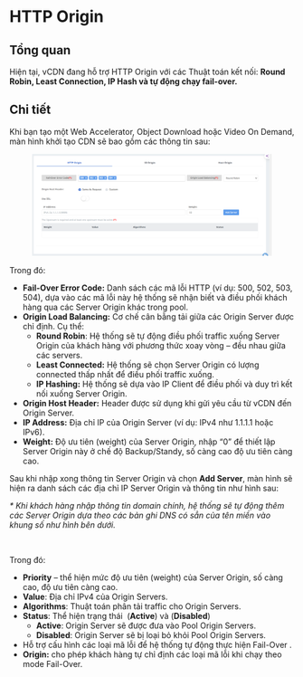 # HTTP Origin

## Tổng quan

Hiện tại, vCDN đang hỗ trợ HTTP Origin với các Thuật toán kết nối: **Round Robin, Least Connection, IP Hash và tự động chạy fail-over.**&#x20;

## Chi tiết

Khi bạn tạo một Web Accelerator, Object Download hoặc Video On Demand, màn hình khởi tạo CDN sẽ bao gồm các thông tin sau:&#x20;

<figure><img src="../../../.gitbook/assets/image (9) (1) (1) (1) (1) (1).png" alt=""><figcaption></figcaption></figure>

Trong đó:

* **Fail-Over Error Code:** Danh sách các mã lỗi HTTP (ví dụ: 500, 502, 503, 504), dựa vào các mã lỗi này hệ thống sẽ nhận biết và điều phối khách hàng qua các Server Origin khác trong pool.
* **Origin Load Balancing:** Cơ chế cân bằng tải giữa các Origin Server được chỉ định. Cụ thể:&#x20;
  * **Round Robin**: Hệ thống sẽ tự động điều phối traffic xuống Server Origin của khách hàng với phương thức xoay vòng – đều nhau giữa các servers.
  * **Least Connected:** Hệ thống sẽ chọn Server Origin có lượng connected thấp nhất để điều phối traffic xuống.
  * **IP Hashing:** Hệ thống sẽ dựa vào IP Client để điều phối và duy trì kết nối xuống Server Origin.
* **Origin Host Header:** Header được sử dụng khi gửi yêu cầu từ vCDN đến Origin Server.
* **IP Address:** Địa chỉ IP của Origin Server (ví dụ: IPv4 như 1.1.1.1 hoặc IPv6).
* **Weight:** Độ ưu tiên (weight) của Server Origin, nhập “0” để thiết lập Server Origin này ở chế độ Backup/Standy, số càng cao độ ưu tiên càng cao.

Sau khi nhập xong thông tin Server Origin và chọn **Add Server**, màn hình sẽ hiện ra danh sách các địa chỉ IP Server Origin và thông tin như hình sau:

_\* Khi khách hàng nhập thông tin domain chính, hệ thống sẽ tự động thêm các Server Origin dựa theo các bản ghi DNS có sẳn của tên miền vào khung số như hình bên dưới._

<figure><img src="../../../.gitbook/assets/image (239).png" alt=""><figcaption></figcaption></figure>

Trong đó:&#x20;

* **Priority** – thể hiện mức độ ưu tiên (weight) của Server Origin, số càng cao, độ ưu tiên càng cao.
* **Value**: Địa chỉ IPv4 của Origin Servers.
* **Algorithms**: Thuật toán phân tải traffic cho Origin Servers.
* **Status**: Thể hiện trạng thái <img src="../../../.gitbook/assets/image (240).png" alt="" data-size="line"> (**Active**) và  <img src="../../../.gitbook/assets/image (241).png" alt="" data-size="line">(**Disabled**)
  * **Active**: Origin Server sẽ được đưa vào Pool Origin Servers.
  * **Disabled**: Origin Server sẽ bị loại bỏ khỏi Pool Origin Servers.
* Hỗ trợ cấu hình các loại mã lỗi để hệ thống tự động thực hiện Fail-Over .
* **Origin:** cho phép khách hàng tự chỉ định các loại mã lỗi khi chạy theo mode Fail-Over.

